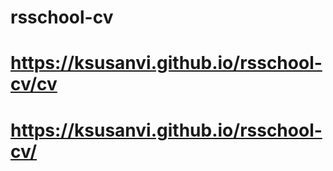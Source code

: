 # rsschool-cv
# https://ksusanvi.github.io/rsschool-cv/cv
# https://ksusanvi.github.io/rsschool-cv/
